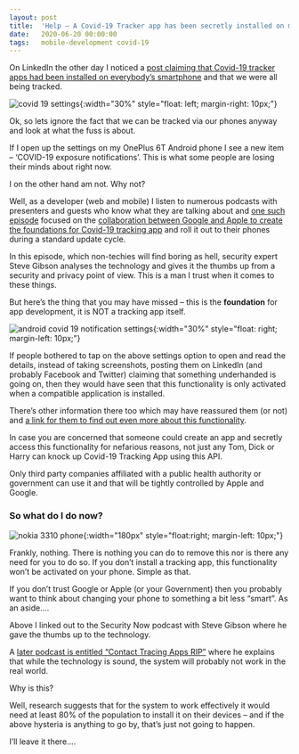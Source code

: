 ```yaml
---
layout: post
title:  'Help – A Covid-19 Tracker app has been secretly installed on my Phone!'
date:   2020-06-20 00:00:00
tags:   mobile-development covid-19
---
```

On LinkedIn the other day I noticed a <a href='https://www.linkedin.com/feed/update/urn:li:activity:6679691723045687296/' target='_blank'>post claiming that Covid-19 tracker apps had been installed on everybody’s smartphone</a> and that we were all being tracked.

![covid 19 settings](/assets/images/covid-19-android-settings.png){:width="30%" style="float: left; margin-right: 10px;"}

Ok, so lets ignore the fact that we can be tracked via our phones anyway and look at what the fuss is about.

If I open up the settings on my OnePlus 6T Android phone I see a new item – ‘COVID-19 exposure notifications’. This is what some people are losing their minds about right now.

I on the other hand am not. Why not?
<!--more-->
Well, as a developer (web and mobile) I listen to numerous podcasts with presenters and guests who know what they are talking about and <a href='https://twit.tv/shows/security-now/episodes/762' target='_blank'>one such episode</a> focused on the <a href='https://www.apple.com/newsroom/2020/04/apple-and-google-partner-on-covid-19-contact-tracing-technology/' target='_blank'>collaboration between Google and Apple to create the foundations for Covid-19 tracking app</a> and roll it out to their phones during a standard update cycle.

In this episode, which non-techies will find boring as hell, security expert Steve Gibson analyses the technology and gives it the thumbs up from a security and privacy point of view. This is a man I trust when it comes to these things.

But here’s the thing that you may have missed – this is the **foundation** for app development, it is NOT a tracking app itself.

![android covid 19 notification settings](/assets/images/android-covid-19-notification-settings.png){:width="30%" style="float: right; margin-left: 10px;"}

If people bothered to tap on the above settings option to open and read the details, instead of taking screenshots, posting them on LinkedIn (and probably Facebook and Twitter) claiming that something underhanded is going on, then they would have seen that this functionality is only activated when a compatible application is installed.

There’s other information there too which may have reassured them (or not) and <a href='https://support.google.com/android/answer/9888358' target='_blank'>a link for them to find out even more about this functionality</a>.

In case you are concerned that someone could create an app and secretly access this functionality for nefarious reasons, not just any Tom, Dick or Harry can knock up Covid-19 Tracking App using this API.

Only third party companies affiliated with a public health authority or government can use it and that will be tightly controlled by Apple and Google.

### So what do I do now?

![nokia 3310 phone](/assets/images/nokia-3310.png){:width="180px" style="float:right; margin-left: 10px;"}

Frankly, nothing. There is nothing you can do to remove this nor is there any need for you to do so. If you don’t install a tracking app, this functionality won’t be activated on your phone. Simple as that.

If you don’t trust Google or Apple (or your Government) then you probably want to think about changing your phone to something a bit less “smart”.
As an aside….

Above I linked out to the Security Now podcast with Steve Gibson where he gave the thumbs up to the technology.

A <a href='https://twit.tv/shows/security-now/episodes/768' target='_blank'>later podcast is entitled “Contact Tracing Apps RIP”</a> where he explains that while the technology is sound, the system will probably not work in the real world.

Why is this?

Well, research suggests that for the system to work effectively it would need at least 80% of the population to install it on their devices – and if the above hysteria is anything to go by, that’s just not going to happen.

I’ll leave it there….